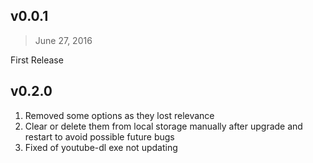 ## v0.0.1
> June 27, 2016

First Release

## v0.2.0
>

1. Removed some options as they lost relevance
2. Clear or delete them from local storage manually after upgrade and restart to avoid possible future bugs
3. Fixed of youtube-dl exe not updating
